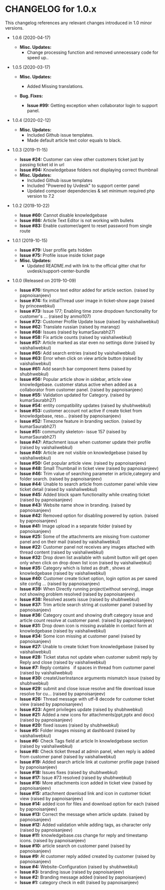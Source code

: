 CHANGELOG for 1.0.x
===================

This changelog references any relevant changes introduced in 1.0 minor versions.

* 1.0.6 (2020-04-17)
    * **Misc. Updates:**
        * Change processing function and removed unnecessary code for speed up..

* 1.0.5 (2020-03-17)
    * **Misc. Updates:**
        * Added Missing translations.

    * **Bug. Fixes:**
        * **Issue #99:** Getting exception when collaborator login to support panel.

* 1.0.4 (2020-02-12)
    * **Misc. Updates:**
        * Included Github issue templates.
        * Made default article text color equals to black.
        
* 1.0.3 (2019-11-15)
    * **Issue #24:** Customer can view other customers ticket just by passing ticket id in url
    * **Issue #94:** Knowledgebase folders not displaying correct thumbnail
    * **Misc. Updates:**
        * Included Github issue templates
        * Included "Powered by Uvdesk" to support center panel
        * Updated composer dependencies & set minimum required php version to 7.2

* 1.0.2 (2019-10-22)
    * **Issue #60:** Cannot disable knowledgebase
    * **Issue #86:** Article Text Editor is not working with bullets
    * **Issue #83:** Enable customer/agent to reset password from single route

* 1.0.1 (2019-10-15)
    * **Issue #79:** User profile gets hidden
    * **Issue #75:** Profile issue inside ticket page
    * **Misc. Updates:**
        * Updated README.md with link to the official gitter chat for uvdesk/support-center-bundle

* 1.0.0 (Released on 2019-10-09)
    * **Issue #76:** tinymce text editor added for article section. (raised by papnoisanjeev)
    * **Issue #74:** fix initialThread user image in ticket-show page (raised by princewebkul)
    * **Issue #73:**  Issue 177; Enabling time zone dropdown functionality for customer's … (raised by anmol107)
    * **Issue #72:** Customer Profile Update Issue (raised by vaishaliwebkul)
    * **Issue #62:** Translate russian (raised by maranqz)
    * **Issue #68:** Issues (raised by kumarSaurabh27)
    * **Issue #58:** Fix article counts (raised by vaishaliwebkul)
    * **Issue #57:** Article marked as star even no settings done (raised by vaishaliwebkul)
    * **Issue #65:** Add search entries (raised by vaishaliwebkul)
    * **Issue #63:** Error when click on view article button (raised by vaishaliwebkul)
    * **Issue #61:** Add search bar component items (raised by shubhwebkul)
    * **Issue #56:** Popular article show in sidebar, article view knowledgebase. customer status active when added as a collaborator from customer panel. (raised by papnoisanjeev)
    * **Issue #55:** Validation updated for Category. (raised by kumarSaurabh27)
    * **Issue #54:** entity compatibility updates (raised by shubhwebkul)
    * **Issue #53:** customer account not active if create ticket from knowledgebase, reso… (raised by papnoisanjeev)
    * **Issue #52:** Timezone feature in branding section. (raised by kumarSaurabh27)
    * **Issue #51:** community skeleton- issue 157 (raised by kumarSaurabh27)
    * **Issue #47:** Attachment issue when customer update their profile (raised by vaishaliwebkul)
    * **Issue #49:** Article are not visible on knowledgebase  (raised by vaishaliwebkul)
    * **Issue #50:** Get popular article view. (raised by papnoisanjeev)
    * **Issue #48:** Small Thumbnail in ticket view (raised by papnoisanjeev)
    * **Issue #46:** Trim value of searching parameter in  article,category and folder search. (raised by papnoisanjeev)
    * **Issue #44:** Unable to search article from customer panel while view ticket detail (raised by vaishaliwebkul)
    * **Issue #45:** Added block spam functionality while creating ticket (raised by papnoisanjeev)
    * **Issue #43:** Website name show in branding. (raised by papnoisanjeev)
    * **Issue #42:** Removed option for disabling powered by option. (raised by papnoisanjeev)
    * **Issue #41:** Image upload in a separate folder (raised by papnoisanjeev)
    * **Issue #25:** Some of the attachments are missing from customer panel and on their mail (raised by vaishaliwebkul)
    * **Issue #22:** Customer panel not receives any images attached with thread content (raised by vaishaliwebkul)
    * **Issue #32:** Drop down list available with submit button will get open only when click on drop down list icon (raised by vaishaliwebkul)
    * **Issue #35:** Category which is listed as draft , shows at knowledgebase (raised by vaishaliwebkul)
    * **Issue #40:** Customer create ticket option, login option as per saved site config … (raised by papnoisanjeev)
    * **Issue #39:** When Directly running project(without serving), image not showing problem resolved (raised by papnoisanjeev)
    * **Issue #38:** Resolved assets issue (raised by shubhwebkul)
    * **Issue #37:** Trim article search string at customer panel (raised by papnoisanjeev)
    * **Issue #36:** Category count and showing draft category issue and article count resolve at customer panel. (raised by papnoisanjeev)
    * **Issue #31:** Drop down icon is missing available in contact form at knowledgebase (raised by vaishaliwebkul)
    * **Issue #34:** Some icon missing at customer panel (raised by papnoisanjeev)
    * **Issue #27:** Unable to create ticket from knowledgebase (raised by vaishaliwebkul)
    * **Issue #28:** Ticket status not update when customer submit reply by Reply and close (raised by vaishaliwebkul)
    * **Issue #7:** Reply contains &nbsp; if spaces in thread from customer panel (raised by vaishaliwebkul)
    * **Issue #30:** createUserInstance arguments mismatch issue (raised by shubhwebkul)
    * **Issue #29:** submit and close issue resolve and file download issue resolve for cu… (raised by papnoisanjeev)
    * **Issue #26:** Thread message with utf-8 decode for customer ticket view (raised by papnoisanjeev)
    * **Issue #23:** Agent privileges update (raised by shubhwebkul)
    * **Issue #21:** Added a new icons for attachments(ppt,pptx and docx) (raised by papnoisanjeev)
    * **Issue #20:** fixed issues (raised by shubhwebkul)
    * **Issue #5:** Folder images missing at dashboard (raised by vaishaliwebkul)
    * **Issue #6:** Check Tags field at article In knowledgebase section (raised by vaishaliwebkul)
    * **Issue #8:** Check ticket thread at admin panel, when reply is added from customer panel (raised by vaishaliwebkul)
    * **Issue #19:** Added search article link at customer profile page (raised by papnoisanjeev)
    * **Issue #18:** Issues fixes (raised by shubhwebkul)
    * **Issue #17:** Issue #73 resolved (raised by shubhwebkul)
    * **Issue #16:** More attachments icon added in ticket view (raised by papnoisanjeev)
    * **Issue #15:** attachment download link and icon in customer ticket view (raised by papnoisanjeev)
    * **Issue #14:**  added icon for files and download option for each (raised by papnoisanjeev)
    * **Issue #13:** Correct the message when article update. (raised by papnoisanjeev)
    * **Issue #12:** Added validation while adding tags, as character only (raised by papnoisanjeev)
    * **Issue #11:** knowledgebase.css change for reply and timestamp icons. (raised by papnoisanjeev)
    * **Issue #10:** article search on customer panel (raised by papnoisanjeev)
    * **Issue #9:** At customer reply added created by customer (raised by papnoisanjeev)
    * **Issue #4:** Website-Configuration (raised by shubhwebkul)
    * **Issue #3:** branding issue (raised by papnoisanjeev)
    * **Issue #2:** Branding message added (raised by papnoisanjeev)
    * **Issue #1:** category check in edit (raised by papnoisanjeev)